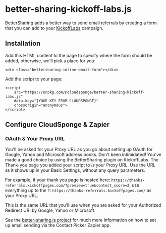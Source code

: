 # better-sharing-kickoff-labs.js

BetterSharing adds a better way to send email referrals by creating a form that you can add to your [KickoffLabs](https://kickofflabs.com/) campaign.

## Installation

Add this HTML content to the page to specify where the form should be added, otherwise, we'll pick a place for you:

    <div class="bettersharing-inline-email-form"></div>

Add the script to your page:

    <script
        src="https://unpkg.com/@cloudsponge/better-sharing-kickoff-labs.js"
        data-key="[YOUR_KEY_FROM_CLOUDSPONGE]"
        crossorigin="anonymous">
    </script>

## Configure CloudSponge & Zapier

### OAuth & Your Proxy URL

You'll be asked for your Proxy URL as you go about setting up OAuth for Google, Yahoo and Microsoft address books. Don't been intimidated! You've made a good choice by using the BetterSharing plugin on KickoffLabs. The Thank-you page you added your script to *is* your Proxy URL. Use the URL as it shows up in your Basic Settings, without any query parameters.

For example, if your thank you page is hosted here: `https://thanks-referrals.kickoffpages.com/?preview=true&contest_score=2`, use everything up to the `?`: `https://thanks-referrals.kickoffpages.com/` as your Proxy URL. 

This is the same URL that you'll use when you are asked for your Authorized Redirect URI by Google, Yahoo or Microsoft.

See the [better-sharing.js project](https://www.npmjs.com/package/@cloudsponge/better-sharing.js) for much more information on how to set up email sending via the Contact Picker Zapier app.
